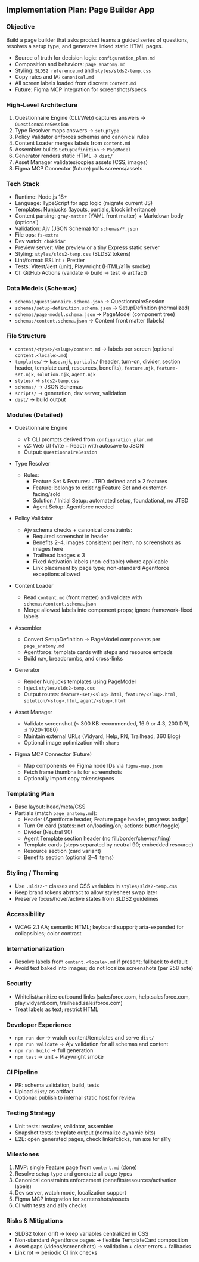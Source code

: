 ## Implementation Plan: Page Builder App

### Objective

Build a page builder that asks product teams a guided series of questions, resolves a setup type, and generates linked static HTML pages.

- Source of truth for decision logic: `configuration_plan.md`
- Composition and behaviors: `page_anatomy.md`
- Styling: `SLDS2 reference.md` and `styles/slds2-temp.css`
- Copy rules and IA: `canonical.md`
- All screen labels loaded from discrete `content.md`
- Future: Figma MCP integration for screenshots/specs

### High-Level Architecture

1. Questionnaire Engine (CLI/Web) captures answers → `QuestionnaireSession`
2. Type Resolver maps answers → `setupType`
3. Policy Validator enforces schemas and canonical rules
4. Content Loader merges labels from `content.md`
5. Assembler builds `SetupDefinition` → `PageModel`
6. Generator renders static HTML → `dist/`
7. Asset Manager validates/copies assets (CSS, images)
8. Figma MCP Connector (future) pulls screens/assets

### Tech Stack

- Runtime: Node.js 18+
- Language: TypeScript for app logic (migrate current JS)
- Templates: Nunjucks (layouts, partials, block inheritance)
- Content parsing: `gray-matter` (YAML front matter) + Markdown body (optional)
- Validation: Ajv (JSON Schema) for `schemas/*.json`
- File ops: `fs-extra`
- Dev watch: `chokidar`
- Preview server: Vite preview or a tiny Express static server
- Styling: `styles/slds2-temp.css` (SLDS2 tokens)
- Lint/format: ESLint + Prettier
- Tests: Vitest/Jest (unit), Playwright (HTML/a11y smoke)
- CI: GitHub Actions (validate → build → test → artifact)

### Data Models (Schemas)

- `schemas/questionnaire.schema.json` → QuestionnaireSession
- `schemas/setup-definition.schema.json` → SetupDefinition (normalized)
- `schemas/page-model.schema.json` → PageModel (component tree)
- `schemas/content.schema.json` → Content front matter (labels)

### File Structure

- `content/<type>/<slug>/content.md` → labels per screen (optional `content.<locale>.md`)
- `templates/` → `base.njk`, `partials/` (header, turn-on, divider, section header, template card, resources, benefits), `feature.njk`, `feature-set.njk`, `solution.njk`, `agent.njk`
- `styles/` → `slds2-temp.css`
- `schemas/` → JSON Schemas
- `scripts/` → generation, dev server, validation
- `dist/` → build output

### Modules (Detailed)

- Questionnaire Engine
  - v1: CLI prompts derived from `configuration_plan.md`
  - v2: Web UI (Vite + React) with autosave to JSON
  - Output: `QuestionnaireSession`

- Type Resolver
  - Rules:
    - Feature Set & Features: JTBD defined and ≥ 2 features
    - Feature: belongs to existing Feature Set and customer-facing/sold
    - Solution / Initial Setup: automated setup, foundational, no JTBD
    - Agent Setup: Agentforce needed

- Policy Validator
  - Ajv schema checks + canonical constraints:
    - Required screenshot in header
    - Benefits 2–4, images consistent per item, no screenshots as images here
    - Trailhead badges ≤ 3
    - Fixed Activation labels (non-editable) where applicable
    - Link placement by page type; non-standard Agentforce exceptions allowed

- Content Loader
  - Read `content.md` (front matter) and validate with `schemas/content.schema.json`
  - Merge allowed labels into component props; ignore framework-fixed labels

- Assembler
  - Convert SetupDefinition → PageModel components per `page_anatomy.md`
  - Agentforce: template cards with steps and resource embeds
  - Build nav, breadcrumbs, and cross-links

- Generator
  - Render Nunjucks templates using PageModel
  - Inject `styles/slds2-temp.css`
  - Output routes: `feature-set/<slug>.html`, `feature/<slug>.html`, `solution/<slug>.html`, `agent/<slug>.html`

- Asset Manager
  - Validate screenshot (≤ 300 KB recommended, 16:9 or 4:3, 200 DPI, ≤ 1920×1080)
  - Maintain external URLs (Vidyard, Help, RN, Trailhead, 360 Blog)
  - Optional image optimization with `sharp`

- Figma MCP Connector (Future)
  - Map components ↔ Figma node IDs via `figma-map.json`
  - Fetch frame thumbnails for screenshots
  - Optionally import copy tokens/specs

### Templating Plan

- Base layout: head/meta/CSS
- Partials (match `page_anatomy.md`):
  - Header (Agentforce header, Feature page header, progress badge)
  - Turn On card (states: not on/loading/on; actions: button/toggle)
  - Divider (Neutral 90)
  - Agent Template section header (no fill/border/chevron/ring)
  - Template cards (steps separated by neutral 90; embedded resource)
  - Resource section (card variant)
  - Benefits section (optional 2–4 items)

### Styling / Theming

- Use `.slds2-*` classes and CSS variables in `styles/slds2-temp.css`
- Keep brand tokens abstract to allow stylesheet swap later
- Preserve focus/hover/active states from SLDS2 guidelines

### Accessibility

- WCAG 2.1 AA; semantic HTML; keyboard support; aria-expanded for collapsibles; color contrast

### Internationalization

- Resolve labels from `content.<locale>.md` if present; fallback to default
- Avoid text baked into images; do not localize screenshots (per 258 note)

### Security

- Whitelist/sanitize outbound links (salesforce.com, help.salesforce.com, play.vidyard.com, trailhead.salesforce.com)
- Treat labels as text; restrict HTML

### Developer Experience

- `npm run dev` → watch content/templates and serve `dist/`
- `npm run validate` → Ajv validation for all schemas and content
- `npm run build` → full generation
- `npm test` → unit + Playwright smoke

### CI Pipeline

- PR: schema validation, build, tests
- Upload `dist/` as artifact
- Optional: publish to internal static host for review

### Testing Strategy

- Unit tests: resolver, validator, assembler
- Snapshot tests: template output (normalize dynamic bits)
- E2E: open generated pages, check links/clicks, run axe for a11y

### Milestones

1. MVP: single Feature page from `content.md` (done)
2. Resolve setup type and generate all page types
3. Canonical constraints enforcement (benefits/resources/activation labels)
4. Dev server, watch mode, localization support
5. Figma MCP integration for screenshots/assets
6. CI with tests and a11y checks

### Risks & Mitigations

- SLDS2 token drift → keep variables centralized in CSS
- Non-standard Agentforce pages → flexible TemplateCard composition
- Asset gaps (videos/screenshots) → validation + clear errors + fallbacks
- Link rot → periodic CI link checks


